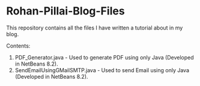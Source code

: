 # Rohan-Pillai-Blog-Files
This repository contains all the files I have written a tutorial about in my blog.

Contents:
1) PDF_Generator.java - Used to generate PDF using only Java (Developed in NetBeans 8.2).
2) SendEmailUsingGMailSMTP.java - Used to send Email using only Java (Developed in NetBeans 8.2).
